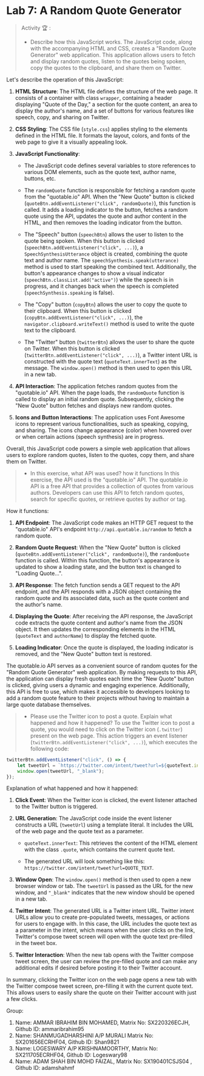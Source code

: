 # Lab 7: A Random Quote Generator

> Activity 🏆 :
> - Describe how this JavaScript works.
The JavaScript code, along with the accompanying HTML and CSS, creates a "Random Quote Generator" web application. This application allows users to fetch and display random quotes, listen to the quotes being spoken, copy the quotes to the clipboard, and share them on Twitter.

Let's describe the operation of this JavaScript:

1. **HTML Structure**: The HTML file defines the structure of the web page. It consists of a container with class `wrapper`, containing a header displaying "Quote of the Day," a section for the quote content, an area to display the author's name, and a set of buttons for various features like speech, copy, and sharing on Twitter.

2. **CSS Styling**: The CSS file (`style.css`) applies styling to the elements defined in the HTML file. It formats the layout, colors, and fonts of the web page to give it a visually appealing look.

3. **JavaScript Functionality**:
   - The JavaScript code defines several variables to store references to various DOM elements, such as the quote text, author name, buttons, etc.

   - The `randomQuote` function is responsible for fetching a random quote from the "quotable.io" API. When the "New Quote" button is clicked (`quoteBtn.addEventListener("click", randomQuote)`), this function is called. It adds a loading indicator to the button, fetches a random quote using the API, updates the quote and author content in the HTML, and then removes the loading indicator from the button.

   - The "Speech" button (`speechBtn`) allows the user to listen to the quote being spoken. When this button is clicked (`speechBtn.addEventListener("click", ...)`), a `SpeechSynthesisUtterance` object is created, combining the quote text and author name. The `speechSynthesis.speak(utterance)` method is used to start speaking the combined text. Additionally, the button's appearance changes to show a visual indicator (`speechBtn.classList.add("active")`) while the speech is in progress, and it changes back when the speech is completed (`speechSynthesis.speaking` is false).

   - The "Copy" button (`copyBtn`) allows the user to copy the quote to their clipboard. When this button is clicked (`copyBtn.addEventListener("click", ...)`), the `navigator.clipboard.writeText()` method is used to write the quote text to the clipboard.

   - The "Twitter" button (`twitterBtn`) allows the user to share the quote on Twitter. When this button is clicked (`twitterBtn.addEventListener("click", ...)`), a Twitter intent URL is constructed with the quote text (`quoteText.innerText`) as the message. The `window.open()` method is then used to open this URL in a new tab.

4. **API Interaction**: The application fetches random quotes from the "quotable.io" API. When the page loads, the `randomQuote` function is called to display an initial random quote. Subsequently, clicking the "New Quote" button fetches and displays new random quotes.

5. **Icons and Button Interactions**: The application uses Font Awesome icons to represent various functionalities, such as speaking, copying, and sharing. The icons change appearance (color) when hovered over or when certain actions (speech synthesis) are in progress.

Overall, this JavaScript code powers a simple web application that allows users to explore random quotes, listen to the quotes, copy them, and share them on Twitter.

> - In this exercise, what API was used? how it functions
In this exercise, the API used is the "quotable.io" API. The quotable.io API is a free API that provides a collection of quotes from various authors. Developers can use this API to fetch random quotes, search for specific quotes, or retrieve quotes by author or tag.

How it functions:

1. **API Endpoint**: The JavaScript code makes an HTTP GET request to the "quotable.io" API's endpoint `http://api.quotable.io/random` to fetch a random quote.

2. **Random Quote Request**: When the "New Quote" button is clicked (`quoteBtn.addEventListener("click", randomQuote)`), the `randomQuote` function is called. Within this function, the button's appearance is updated to show a loading state, and the button text is changed to "Loading Quote...".

3. **API Response**: The fetch function sends a GET request to the API endpoint, and the API responds with a JSON object containing the random quote and its associated data, such as the quote content and the author's name.

4. **Displaying the Quote**: After receiving the API response, the JavaScript code extracts the quote content and author's name from the JSON object. It then updates the corresponding elements in the HTML (`quoteText` and `authorName`) to display the fetched quote.

5. **Loading Indicator**: Once the quote is displayed, the loading indicator is removed, and the "New Quote" button text is restored.

The quotable.io API serves as a convenient source of random quotes for the "Random Quote Generator" web application. By making requests to this API, the application can display fresh quotes each time the "New Quote" button is clicked, giving users a dynamic and engaging experience. Additionally, this API is free to use, which makes it accessible to developers looking to add a random quote feature to their projects without having to maintain a large quote database themselves.

> - Please use the Twitter icon to post a quote. Explain what happened and how it happened?
To use the Twitter icon to post a quote, you would need to click on the Twitter icon (`.twitter`) present on the web page. This action triggers an event listener (`twitterBtn.addEventListener("click", ...)`), which executes the following code:

```javascript
twitterBtn.addEventListener("click", () => {
    let tweetUrl = `https://twitter.com/intent/tweet?url=${quoteText.innerText}`;
    window.open(tweetUrl, "_blank");
});
```

Explanation of what happened and how it happened:

1. **Click Event**: When the Twitter icon is clicked, the event listener attached to the Twitter button is triggered.

2. **URL Generation**: The JavaScript code inside the event listener constructs a URL (`tweetUrl`) using a template literal. It includes the URL of the web page and the quote text as a parameter.

   - `quoteText.innerText`: This retrieves the content of the HTML element with the class `.quote`, which contains the current quote text.

   - The generated URL will look something like this: `https://twitter.com/intent/tweet?url=QUOTE_TEXT`.

3. **Window Open**: The `window.open()` method is then used to open a new browser window or tab. The `tweetUrl` is passed as the URL for the new window, and `"_blank"` indicates that the new window should be opened in a new tab.

4. **Twitter Intent**: The generated URL is a Twitter intent URL. Twitter intent URLs allow you to create pre-populated tweets, messages, or actions for users to engage with. In this case, the URL includes the quote text as a parameter in the intent, which means when the user clicks on the link, Twitter's compose tweet screen will open with the quote text pre-filled in the tweet box.

5. **Twitter Interaction**: When the new tab opens with the Twitter compose tweet screen, the user can review the pre-filled quote and can make any additional edits if desired before posting it to their Twitter account.

In summary, clicking the Twitter icon on the web page opens a new tab with the Twitter compose tweet screen, pre-filling it with the current quote text. This allows users to easily share the quote on their Twitter account with just a few clicks.




Group:
1. Name: AMMAR IBRAHIM BIN MOHAMED, Matrix No: SX220326ECJH, Github ID: ammaribrahim95
2. Name: SHANMUGADHARSHINI A/P MURALI Matrix No: SX201656ECRHF04, Github ID: Shan9821
3. Name: LOGESWARY A/P KRISHNAMOORTHY, Matrix No: SX211705ECRHF04, Github ID: Logeswary98
4. Name: ADAM SHAH BIN MOHD FAIZAL, Matrix No: SX190401CSJS04 , Github ID: adamshahmf